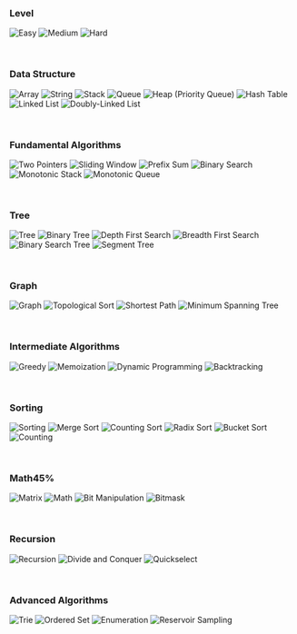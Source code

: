 <br>

### Level

![Easy](https://img.shields.io/badge/-Easy-00b300)
![Medium](https://img.shields.io/badge/-Medium-ff8000)
![Hard](https://img.shields.io/badge/-Hard-e60000)

<br>

### Data Structure

![Array](https://img.shields.io/badge/-Array-66b3ff)
![String](https://img.shields.io/badge/-String-4da6ff)
![Stack](https://img.shields.io/badge/-Stack-3399ff)
![Queue](https://img.shields.io/badge/-Queue-1a8cff)
![Heap (Priority Queue)](https://img.shields.io/badge/-Heap-0080ff)
![Hash Table](https://img.shields.io/badge/-Hash_Table-0073e6)
![Linked List](https://img.shields.io/badge/-Linked_List-0066cc)
![Doubly-Linked List](https://img.shields.io/badge/-Doubly_Linked_List-0059b3)

<br>

### Fundamental Algorithms

![Two Pointers](https://img.shields.io/badge/-Two_Pointers-aa80ff)
![Sliding Window](https://img.shields.io/badge/-Sliding_Window-9966ff)
![Prefix Sum](https://img.shields.io/badge/-Prefix_Sum-884dff)
![Binary Search](https://img.shields.io/badge/-Binary_Search-7733ff)
![Monotonic Stack](https://img.shields.io/badge/-Monotonic_Stack-661aff)
![Monotonic Queue](https://img.shields.io/badge/-Monotonic_Queue-5500ff)

<br>

### Tree

![Tree](https://img.shields.io/badge/-Tree-70db70)
![Binary Tree](https://img.shields.io/badge/-Binary_Tree-5cd65c)
![Depth First Search](https://img.shields.io/badge/-Depth_First_Search-47d147)
![Breadth First Search](https://img.shields.io/badge/-Breadth_First_Search-33cc33)
![Binary Search Tree](https://img.shields.io/badge/-Binary_Search_Tree-2eb82e)
![Segment Tree](https://img.shields.io/badge/-Segment_Tree-29a329)

<br>

### Graph

![Graph](https://img.shields.io/badge/-Graph-ff9933)
![Topological Sort](https://img.shields.io/badge/-Topological_Sort-ff8c1a)
![Shortest Path](https://img.shields.io/badge/-Shortest_Path-ff8000)
![Minimum Spanning Tree](https://img.shields.io/badge/-Minimum_Spanning_Tree-e67300)

<br>

### Intermediate Algorithms

![Greedy](https://img.shields.io/badge/-Greedy-ff1a75)
![Memoization](https://img.shields.io/badge/-Memoization-ff0066)
![Dynamic Programming](https://img.shields.io/badge/-Dynamic_Programming-e6005c)
![Backtracking](https://img.shields.io/badge/-Backtracking-cc0052)

<br>

### Sorting

![Sorting](https://img.shields.io/badge/-Sorting-ff1a1a)
![Merge Sort](https://img.shields.io/badge/-Merge_Sort-ff0000)
![Counting Sort](https://img.shields.io/badge/-Counting_Sort-e60000)
![Radix Sort](https://img.shields.io/badge/-Radix_Sort-cc0000)
![Bucket Sort](https://img.shields.io/badge/-Bucket_Sort-b30000)
![Counting](https://img.shields.io/badge/-Counting-990000)

<br>

### Math45%

![Matrix](https://img.shields.io/badge/-Matrix-9900e6)
![Math](https://img.shields.io/badge/-Math-8800cc)
![Bit Manipulation](https://img.shields.io/badge/-Bit_Manipulation-7700b3)
![Bitmask](https://img.shields.io/badge/-Bitmask-660099)

<br>

### Recursion

![Recursion](https://img.shields.io/badge/-Recursion-00cccc)
![Divide and Conquer](https://img.shields.io/badge/-Divide_and_Conquer-00b3b3)
![Quickselect](https://img.shields.io/badge/-Quickselect-009999)

<br>

### Advanced Algorithms

![Trie](https://img.shields.io/badge/-Trie-00bfff)
![Ordered Set](https://img.shields.io/badge/-Ordered_Set-00ace6)
![Enumeration](https://img.shields.io/badge/-Enumeration-0099cc)
![Reservoir Sampling](https://img.shields.io/badge/-Reservoir_Sampling-0086b3)
